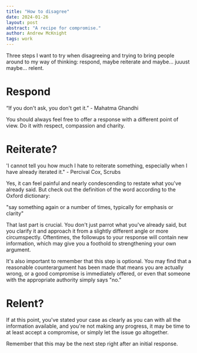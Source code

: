 ```yaml
---
title: "How to disagree"
date: 2024-01-26
layout: post
abstract: "A recipe for compromise."
author: Andrew McKnight
tags: work
---
```


Three steps I want to try when disagreeing and trying to bring people around to my way of thinking: respond, maybe reiterate and maybe... juuust maybe... relent.

# Respond

“If you don't ask, you don't get it.” - Mahatma Ghandhi

You should always feel free to offer a response with a different point of view. Do it with respect, compassion and charity.

# Reiterate?

'I cannot tell you how much I hate to reiterate something, especially when I have already iterated it." - Percival Cox, Scrubs

Yes, it can feel painful and nearly condescending to restate what you've already said. But check out the definition of the word according to the Oxford dictionary:

"say something again or a number of times, typically for emphasis or clarity"

That last part is crucial. You don't just parrot what you've already said, but you clarify it and approach it from a slightly different angle or more circumspectly. Oftentimes, the followups to your response will contain new information, which may give you a foothold to strengthening your own argument.

It's also important to remember that this step is optional. You may find that a reasonable counterargument has been made that means you are actually wrong, or a good compromise is immediately offered, or even that someone with the appropriate authority simply says "no."

# Relent?

If at this point, you've stated your case as clearly as you can with all the information available, and you're not making any progress, it may be time to at least accept a compromise, or simply let the issue go altogether.

Remember that this may be the next step right after an initial response.

